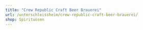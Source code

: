 ```yaml
---
title: "Crew Republic Craft Beer Brauerei"
url: /unterschleissheim/crew-republic-craft-beer-brauerei/
shop: Spirituosen
---
```

